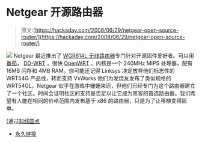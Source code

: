# Netgear 开源路由器

> 原文:[https://hackaday.com/2008/06/29/netgear-open-source-router/](https://hackaday.com/2008/06/29/netgear-open-source-router/)

![](../Images/51371e6d13b51a0b5c352f08595fd24b.png)
Netgear 最近推出了 [WGR614L 无线路由器](http://www.cyberciti.biz/tips/wgr614l-wireless-g-router.html)专门针对开源固件爱好者。可以用[番茄](http://www.polarcloud.com/tomato)， [DD-WRT](http://www.dd-wrt.com/dd-wrtv3/index.php) ，很快 [OpenWRT](http://openwrt.org/) 。内核是一个 240MHz MIPS 处理器，配有 16MB 闪存和 4MB RAM。你可能还记得 Linksys 决定放弃他们标志性的 WRT54G 产品线，转而支持 VxWorks 他们为发烧友发布了类似规格的 WRT54GL。Netgear 似乎在游戏中姗姗来迟，但他们已经专门为这个路由器建立了一个社区。时间会证明社区的支持是否足以让它成为黑客的首选路由器。我们希望有人能在相同的价格范围内发布基于 x86 的路由器，只是为了让移植变得简单。

[通过[斜线圆点](http://mobile.slashdot.org/article.pl?sid=08/06/29/005233&from=rss)

*   [永久链接](http://www.cyberciti.biz/tips/wgr614l-wireless-g-router.html)